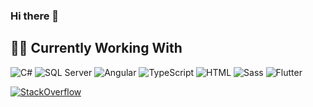 ### Hi there 👋

## 👨‍💻 Currently Working With

![C#](https://img.shields.io/badge/-C%23-14161A?logo=dotnet&logoColor=7051db)
![SQL Server](https://img.shields.io/badge/-SQL%20Server-14161A?logo=Microsoft+SQL+Server&logoColor=CC2927)
![Angular](https://img.shields.io/badge/-Angular-14161A?logo=Angular&logoColor=DD0031)
![TypeScript](https://img.shields.io/badge/-TypeScript-14161A?logo=TypeScript)
![HTML](https://img.shields.io/badge/-HTML-14161A?logo=html5)
![Sass](https://img.shields.io/badge/-SCSS-14161A?logo=sass)
![Flutter](https://img.shields.io/badge/-Flutter-14161A?logo=flutter)

[![StackOverflow](https://stackoverflow.com/users/flair/4854046.png?theme=dark)](https://stackoverflow.com/users/10384306/sandstormnick)

<img src="https://komarev.com/ghpvc/?username=SandstormNick&style=flat-square&color=blue" alt=""/>

<!--
**SandstormNick/SandstormNick** is a ✨ _special_ ✨ repository because its `README.md` (this file) appears on your GitHub profile.

Here are some ideas to get you started:

- 🔭 I’m currently working on ...
- 🌱 I’m currently learning ...
- 👯 I’m looking to collaborate on ...
- 🤔 I’m looking for help with ...
- 💬 Ask me about ...
- 📫 How to reach me: ...
- 😄 Pronouns: ...
- ⚡ Fun fact: ...
-->
